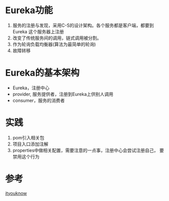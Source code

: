 # Eureka功能
1. 服务的注册与发现，采用C-S的设计架构。各个服务都是客户端，都要到Eureka
这个服务器上注册
2. 改变了传统服务间的调用，链式调用被分割。
3. 作为轮询负载均衡器(算法为最简单的轮询)
4. 故障转移

# Eureka的基本架构
* Eureka，注册中心
* provider, 服务提供者，注册到Eureka上供别人调用
* consumer，服务的消费者

# 实践
1. pom引入相关包
2. 项目入口添加注解
3. properties中做相关配置，需要注意的一点事，注册中心会尝试注册自己，
要禁用这个行为

# 参考
[ityouknow](http://www.ityouknow.com/springcloud/2017/05/10/springcloud-eureka.html)